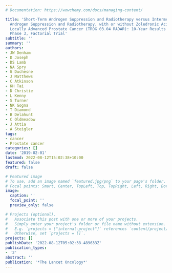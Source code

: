 ```yaml
---
# Documentation: https://wowchemy.com/docs/managing-content/

title: 'Short-Term Androgen Suppression and Radiotherapy versus Intermediate-Term
  Androgen Suppression and Radiotherapy, with or without Zoledronic Acid, in Men with
  Locally Advanced Prostate Cancer (TROG 03.04 RADAR): 10-Year Results from a Randomised,
  Phase 3, Factorial Trial'
subtitle: ''
summary: ''
authors:
- JW Denham
- D Joseph
- DS Lamb
- NA Spry
- G Duchesne
- J Matthews
- C Atkinson
- KH Tai
- D Christie
- L Kenny
- S Turner
- NK Gogna
- T Diamond
- B Delahunt
- C Oldmeadow
- J Attia
- A Steigler
tags:
- cancer
- Prostate cancer
categories: []
date: '2019-02-01'
lastmod: 2022-08-12T15:02:38+10:00
featured: false
draft: false

# Featured image
# To use, add an image named `featured.jpg/png` to your page's folder.
# Focal points: Smart, Center, TopLeft, Top, TopRight, Left, Right, BottomLeft, Bottom, BottomRight.
image:
  caption: ''
  focal_point: ''
  preview_only: false

# Projects (optional).
#   Associate this post with one or more of your projects.
#   Simply enter your project's folder or file name without extension.
#   E.g. `projects = ["internal-project"]` references `content/project/deep-learning/index.md`.
#   Otherwise, set `projects = []`.
projects: []
publishDate: '2022-08-12T05:02:38.489633Z'
publication_types:
- '2'
abstract: ''
publication: '*The Lancet Oncology*'
---
```

